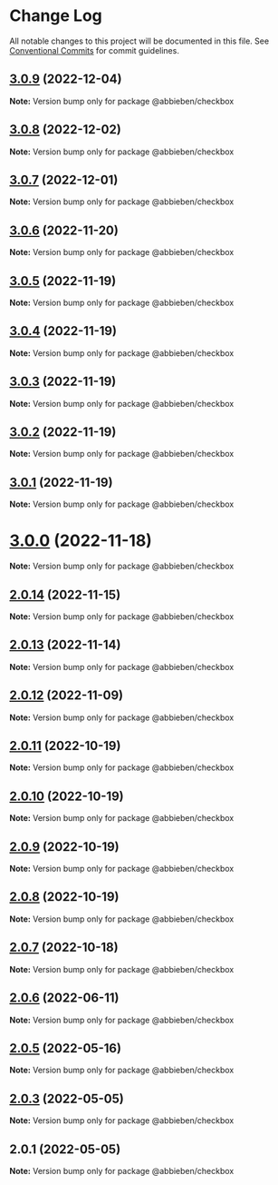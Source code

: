 # Change Log

All notable changes to this project will be documented in this file.
See [Conventional Commits](https://conventionalcommits.org) for commit guidelines.

## [3.0.9](https://github.com/abbieben07/checkbox/compare/v3.0.8...v3.0.9) (2022-12-04)

**Note:** Version bump only for package @abbieben/checkbox





## [3.0.8](https://github.com/abbieben07/checkbox/compare/v3.0.7...v3.0.8) (2022-12-02)

**Note:** Version bump only for package @abbieben/checkbox





## [3.0.7](https://github.com/abbieben07/checkbox/compare/v3.0.6...v3.0.7) (2022-12-01)

**Note:** Version bump only for package @abbieben/checkbox





## [3.0.6](https://github.com/abbieben07/checkbox/compare/v3.0.5...v3.0.6) (2022-11-20)

**Note:** Version bump only for package @abbieben/checkbox





## [3.0.5](https://github.com/abbieben07/checkbox/compare/v3.0.4...v3.0.5) (2022-11-19)

**Note:** Version bump only for package @abbieben/checkbox





## [3.0.4](https://github.com/abbieben07/checkbox/compare/v3.0.3...v3.0.4) (2022-11-19)

**Note:** Version bump only for package @abbieben/checkbox





## [3.0.3](https://github.com/abbieben07/checkbox/compare/v3.0.2...v3.0.3) (2022-11-19)

**Note:** Version bump only for package @abbieben/checkbox





## [3.0.2](https://github.com/abbieben07/checkbox/compare/v3.0.1...v3.0.2) (2022-11-19)

**Note:** Version bump only for package @abbieben/checkbox





## [3.0.1](https://github.com/abbieben07/checkbox/compare/v3.0.0...v3.0.1) (2022-11-19)

**Note:** Version bump only for package @abbieben/checkbox





# [3.0.0](https://github.com/abbieben07/checkbox/compare/v2.0.14...v3.0.0) (2022-11-18)

**Note:** Version bump only for package @abbieben/checkbox





## [2.0.14](https://github.com/abbieben07/checkbox/compare/v2.0.13...v2.0.14) (2022-11-15)

**Note:** Version bump only for package @abbieben/checkbox





## [2.0.13](https://github.com/abbieben07/checkbox/compare/v2.0.12...v2.0.13) (2022-11-14)

**Note:** Version bump only for package @abbieben/checkbox





## [2.0.12](https://github.com/abbieben07/checkbox/compare/v2.0.11...v2.0.12) (2022-11-09)

**Note:** Version bump only for package @abbieben/checkbox





## [2.0.11](https://github.com/abbieben07/checkbox/compare/v2.0.10...v2.0.11) (2022-10-19)

**Note:** Version bump only for package @abbieben/checkbox





## [2.0.10](https://github.com/abbieben07/checkbox/compare/v2.0.9...v2.0.10) (2022-10-19)

**Note:** Version bump only for package @abbieben/checkbox





## [2.0.9](https://github.com/abbieben07/checkbox/compare/v2.0.8...v2.0.9) (2022-10-19)

**Note:** Version bump only for package @abbieben/checkbox





## [2.0.8](https://github.com/abbieben07/checkbox/compare/v2.0.7...v2.0.8) (2022-10-19)

**Note:** Version bump only for package @abbieben/checkbox





## [2.0.7](https://github.com/abbieben07/checkbox/compare/v2.0.6...v2.0.7) (2022-10-18)

**Note:** Version bump only for package @abbieben/checkbox





## [2.0.6](https://github.com/abbieben07/checkbox/compare/v2.0.5...v2.0.6) (2022-06-11)

**Note:** Version bump only for package @abbieben/checkbox





## [2.0.5](https://github.com/abbieben07/checkbox/compare/v2.0.3...v2.0.5) (2022-05-16)

**Note:** Version bump only for package @abbieben/checkbox





## [2.0.3](https://github.com/abbieben07/checkbox/compare/v2.0.1...v2.0.3) (2022-05-05)

**Note:** Version bump only for package @abbieben/checkbox





## 2.0.1 (2022-05-05)

**Note:** Version bump only for package @abbieben/checkbox
